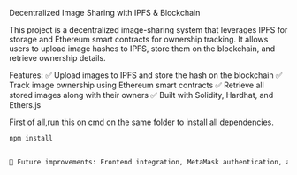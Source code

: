 Decentralized Image Sharing with IPFS & Blockchain

This project is a decentralized image-sharing system that leverages IPFS for storage and Ethereum smart contracts for ownership tracking. It allows users to upload image hashes to IPFS, store them on the blockchain, and retrieve ownership details.

Features:
✅ Upload images to IPFS and store the hash on the blockchain
✅ Track image ownership using Ethereum smart contracts
✅ Retrieve all stored images along with their owners
✅ Built with Solidity, Hardhat, and Ethers.js

First of all,run this on cmd on the same folder to install all dependencies.

```bash
npm install


🚀 Future improvements: Frontend integration, MetaMask authentication, and deployment on a public testnet!


